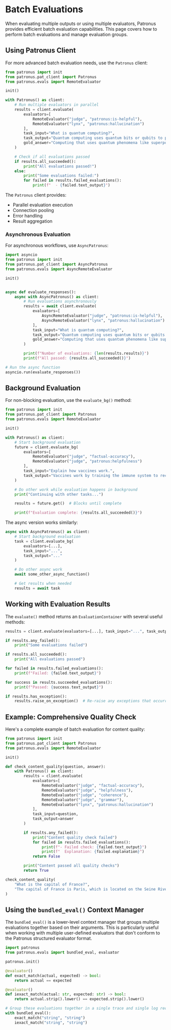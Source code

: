 # Batch Evaluations

When evaluating multiple outputs or using multiple evaluators, Patronus provides efficient batch evaluation capabilities. This page covers how to perform batch evaluations and manage evaluation groups.

## Using Patronus Client

For more advanced batch evaluation needs, use the `Patronus` client:

```python
from patronus import init
from patronus.pat_client import Patronus
from patronus.evals import RemoteEvaluator

init()

with Patronus() as client:
    # Run multiple evaluators in parallel
    results = client.evaluate(
        evaluators=[
            RemoteEvaluator("judge", "patronus:is-helpful"),
            RemoteEvaluator("lynx", "patronus:hallucination")
        ],
        task_input="What is quantum computing?",
        task_output="Quantum computing uses quantum bits or qubits to perform computations...",
        gold_answer="Computing that uses quantum phenomena like superposition and entanglement"
    )

    # Check if all evaluations passed
    if results.all_succeeded():
        print("All evaluations passed!")
    else:
        print("Some evaluations failed:")
        for failed in results.failed_evaluations():
            print(f"  - {failed.text_output}")

```

The `Patronus` client provides:

- Parallel evaluation execution
- Connection pooling
- Error handling
- Result aggregation

### Asynchronous Evaluation

For asynchronous workflows, use `AsyncPatronus`:

```python
import asyncio
from patronus import init
from patronus.pat_client import AsyncPatronus
from patronus.evals import AsyncRemoteEvaluator

init()


async def evaluate_responses():
    async with AsyncPatronus() as client:
        # Run evaluations asynchronously
        results = await client.evaluate(
            evaluators=[
                AsyncRemoteEvaluator("judge", "patronus:is-helpful"),
                AsyncRemoteEvaluator("lynx", "patronus:hallucination")
            ],
            task_input="What is quantum computing?",
            task_output="Quantum computing uses quantum bits or qubits to perform computations...",
            gold_answer="Computing that uses quantum phenomena like superposition and entanglement"
        )

        print(f"Number of evaluations: {len(results.results)}")
        print(f"All passed: {results.all_succeeded()}")

# Run the async function
asyncio.run(evaluate_responses())

```

## Background Evaluation

For non-blocking evaluation, use the `evaluate_bg()` method:

```python
from patronus import init
from patronus.pat_client import Patronus
from patronus.evals import RemoteEvaluator

init()

with Patronus() as client:
    # Start background evaluation
    future = client.evaluate_bg(
        evaluators=[
            RemoteEvaluator("judge", "factual-accuracy"),
            RemoteEvaluator("judge", "patronus:helpfulness")
        ],
        task_input="Explain how vaccines work.",
        task_output="Vaccines work by training the immune system to recognize and combat pathogens..."
    )

    # Do other work while evaluation happens in background
    print("Continuing with other tasks...")

    results = future.get()  # Blocks until complete

    print(f"Evaluation complete: {results.all_succeeded()}")

```

The async version works similarly:

```python
async with AsyncPatronus() as client:
    # Start background evaluation
    task = client.evaluate_bg(
        evaluators=[...],
        task_input="...",
        task_output="..."
    )

    # Do other async work
    await some_other_async_function()

    # Get results when needed
    results = await task

```

## Working with Evaluation Results

The `evaluate()` method returns an `EvaluationContainer` with several useful methods:

```python
results = client.evaluate(evaluators=[...], task_input="...", task_output="...")

if results.any_failed():
    print("Some evaluations failed")

if results.all_succeeded():
    print("All evaluations passed")

for failed in results.failed_evaluations():
    print(f"Failed: {failed.text_output}")

for success in results.succeeded_evaluations():
    print(f"Passed: {success.text_output}")

if results.has_exception():
    results.raise_on_exception()  # Re-raise any exceptions that occurred

```

## Example: Comprehensive Quality Check

Here's a complete example of batch evaluation for content quality:

```python
from patronus import init
from patronus.pat_client import Patronus
from patronus.evals import RemoteEvaluator

init()

def check_content_quality(question, answer):
    with Patronus() as client:
        results = client.evaluate(
            evaluators=[
                RemoteEvaluator("judge", "factual-accuracy"),
                RemoteEvaluator("judge", "helpfulness"),
                RemoteEvaluator("judge", "coherence"),
                RemoteEvaluator("judge", "grammar"),
                RemoteEvaluator("lynx", "patronus:hallucination")
            ],
            task_input=question,
            task_output=answer
        )

        if results.any_failed():
            print("Content quality check failed")
            for failed in results.failed_evaluations():
                print(f"- Failed check: {failed.text_output}")
                print(f"  Explanation: {failed.explanation}")
            return False

        print("Content passed all quality checks")
        return True

check_content_quality(
    "What is the capital of France?",
    "The capital of France is Paris, which is located on the Seine River."
)

```

## Using the `bundled_eval()` Context Manager

The `bundled_eval()` is a lower-level context manager that groups multiple evaluations together based on their arguments. This is particularly useful when working with multiple user-defined evaluators that don't conform to the Patronus structured evaluator format.

```python
import patronus
from patronus.evals import bundled_eval, evaluator

patronus.init()

@evaluator()
def exact_match(actual, expected) -> bool:
    return actual == expected

@evaluator()
def iexact_match(actual: str, expected: str) -> bool:
    return actual.strip().lower() == expected.strip().lower()

# Group these evaluations together in a single trace and single log record
with bundled_eval():
    exact_match("string", "string")
    iexact_match("string", "string")

```
